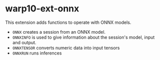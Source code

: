 # warp10-ext-onnx

This extension adds functions to operate with ONNX models.

* `ONNX` creates a session from an ONNX model.
* `ONNXINFO` is used to give information about the session's model, input and output.
* `ONNXTENSOR` converts numeric data into input tensors
* `ONNXRUN` runs inferences

